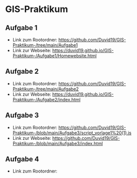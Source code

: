# GIS-Praktikum 
 ## Aufgabe 1
 * Link zum Rootordner: https://github.com/Duvid19/GIS-Praktikum-/tree/main/Aufgabe1
 * Link zur Webseite: https://duvid19.github.io/GIS-Praktikum-/Aufgabe1/Homewebsite.html 
 
 ## Aufgabe 2
 * Link zum Rootordner: https://github.com/Duvid19/GIS-Praktikum-/tree/main/Aufgabe2
 * Link zur Webseite: https://duvid19.github.io/GIS-Praktikum-/Aufgabe2/index.html 

 ## Aufgabe 3
 * Link zum Rootordner: https://github.com/Duvid19/GIS-Praktikum-/blob/main/Aufgabe3/script_vorlage1%20(1).js
 * Link zur Webseite: https://github.com/Duvid19/GIS-Praktikum-/blob/main/Aufgabe3/index.html

 ## Aufgabe 4
 * Link zum Rootordner:

